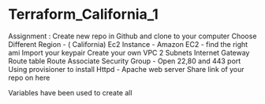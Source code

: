 # Terraform_California_1

Assignment :
Create new repo in Github and clone to your computer
Choose Different Region - ( California)
Ec2 Instance - Amazon EC2 - find the right ami
Import your keypair
Create your own VPC
2 Subnets
Internet Gateway
Route table
Route Associate
Security Group - Open 22,80 and 443 port
Using provisioner to install Httpd - Apache web server
Share link of your repo on here
 
Variables have been used to create all
